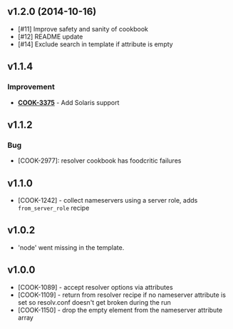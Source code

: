 v1.2.0 (2014-10-16)
-------------------
- [#11] Improve safety and sanity of cookbook
- [#12] README update
- [#14] Exclude search in template if attribute is empty

v1.1.4
------
### Improvement
- **[COOK-3375](https://tickets.chef.io/browse/COOK-3375)** - Add Solaris support

v1.1.2
------
### Bug
- [COOK-2977]: resolver cookbook has foodcritic failures

v1.1.0
------
- [COOK-1242] - collect nameservers using a server role, adds `from_server_role` recipe

v1.0.2
------
- 'node' went missing in the template.

v1.0.0
------
- [COOK-1089] - accept resolver options via attributes
- [COOK-1109] - return from resolver recipe if no nameserver attribute is set so resolv.conf doesn't get broken during the run
- [COOK-1150] - drop the empty element from the nameserver attribute array
